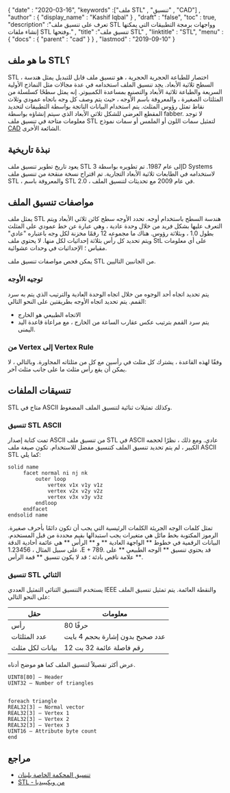 {
  "date" : "2020-03-16",
  "keywords" :["ملف STL" , "تنسيق" , "CAD"] ,
  "author" : {
    "display_name" : "Kashif Iqbal"
} ,
  "draft" : "false",
  "toc" : true,
  "description" :"تعرف على تنسيق ملف STL وواجهات برمجة التطبيقات التي يمكنها إنشاء ملفات STL وفتحها." ,
  "title" :"تنسيق ملف STL" ,
  "linktitle" : "STL",
  "menu" : {
    "docs" : {
      "parent" : "cad"
}
} ,
  "lastmod" : "2019-09-10"
}

## ما هو ملف STL؟

STL ، اختصار للطباعة الحجرية الحجرية ، هو تنسيق ملف قابل للتبديل يمثل هندسة السطح ثلاثية الأبعاد. يجد تنسيق الملف استخدامه في عدة مجالات مثل النماذج الأولية السريعة والطباعة ثلاثية الأبعاد والتصنيع بمساعدة الكمبيوتر. إنه يمثل سطحًا كسلسلة من المثلثات الصغيرة ، والمعروفة باسم الأوجه ، حيث يتم وصف كل وجه باتجاه عمودي وثلاث نقاط تمثل رؤوس المثلث. يتم استخدام البيانات الناتجة بواسطة التطبيقات لتحديد المقطع العرضي للشكل ثلاثي الأبعاد الذي سيتم إنشاؤه بواسطة fabber. لا توجد معلومات متاحة في تنسيق ملف STL لتمثيل سمات اللون أو الملمس أو سمات نموذج [CAD](/ar/cad/) الشائعة الأخرى.

## نبذة تاريخية ##

يعود تاريخ تطوير تنسيق ملف STL إلى عام 1987. تم تطويره بواسطة 3D Systems لاستخدامه في الطابعات ثلاثية الأبعاد التجارية. تم اقتراح نسخة منقحة من تنسيق ملف STL ، والمعروفة باسم STL 2.0 ، في عام 2009 مع تحديثات لتنسيق الملف.

## مواصفات تنسيق الملف ##

يمثل ملف STL هندسة السطح باستخدام أوجه. تحدد الأوجه سطح كائن ثلاثي الأبعاد ويتم التعرف عليها بشكل فريد من خلال وحدة عادية ، وهي عبارة عن خط عمودي على المثلث بطول 1.0 ، وبثلاثة رؤوس. هناك ما مجموعه 12 رقمًا مخزنة لكل وجه باعتباره "عادي" ويتم تحديد كل رأس بثلاثة إحداثيات لكل منها. لا يحتوي ملف StL على أي معلومات مقياس ؛ الإحداثيات في وحدات عشوائية.

يمكن فحص مواصفات تنسيق ملف STL من الجانبين التاليين.

### توجيه الأوجه ###

يتم تحديد اتجاه أحد الوجوه من خلال اتجاه الوحدة العادية والترتيب الذي يتم به سرد القمم. يتم تحديد اتجاه الأوجه بطريقتين على النحو التالي:

* الاتجاه الطبيعي هو الخارج
* يتم سرد القمم بترتيب عكس عقارب الساعة من الخارج ، مع مراعاة قاعدة اليد اليمنى.

### من Vertex إلى Vertex Rule ###

وفقًا لهذه القاعدة ، يشترك كل مثلث في رأسين مع كل من مثلثاته المجاورة. وبالتالي ، لا يمكن أن يقع رأس مثلث ما على جانب مثلث آخر.

## تنسيقات الملفات ##

STL متاح في ASCII وكذلك تمثيلات ثنائية لتنسيق الملف المضغوط.

### تنسيق STL ASCII ###

تمت كتابة إصدار ASCII من تنسيق ملف STL في ASCII عادي. ومع ذلك ، نظرًا لحجمه الكبير ، لم يتم تحديد تنسيق الملف كتنسيق مفضل للاستخدام. تكون صيغة ملف ASCII STL كما يلي:
```
solid name
     facet normal ni nj nk
         outer loop
             vertex v1x v1y v1z
             vertex v2x v2y v2z
             vertex v3x v3y v3z
         endloop
     endfacet
endsolid name
```
تمثل كلمات الوجه الجريئة الكلمات الرئيسية التي يجب أن تكون دائمًا بأحرف صغيرة. الرموز المكتوبة بخط مائل هي متغيرات يجب استبدالها بقيم محددة من قبل المستخدم. البيانات الرقمية في خطوط ** الواجهة العادية ** و ** الرأس ** هي عائمة أحادية الدقة ، على سبيل المثال ، 1.23456E + 789. قد يحتوي تنسيق ** الوجه الطبيعي ** على علامة ناقص بادئة ؛ قد لا يكون تنسيق ** قمة الرأس **.

### تنسيق STL الثنائي ###

يستخدم التنسيق الثنائي التمثيل العددي IEEE والنقطة العائمة. يتم تمثيل تنسيق الملف على النحو التالي:

| حقل | معلومات |
---|---|
| رأس | 80 حرفًا |
| عدد المثلثات | عدد صحيح بدون إشارة بحجم 4 بايت |
| بيانات لكل مثلث | 12 رقم فاصلة عائمة 32 بت |

عرض أكثر تفصيلاً لتنسيق الملف كما هو موضح أدناه.

```
UINT8[80] – Header
UINT32 – Number of triangles


foreach triangle
REAL32[3] – Normal vector
REAL32[3] – Vertex 1
REAL32[3] – Vertex 2
REAL32[3] – Vertex 3
UINT16 – Attribute byte count
end
```

## مراجع ##

* [تنسيق المحكمة الخاصة بلبنان](http://www.fabbers.com/tech/STL_Format)
* [STL - من ويكيبيديا](https://en.wikipedia.org/wiki/STL_ (file_format))

